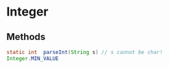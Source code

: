 # Integer

## Methods

```java
static int	parseInt(String s) // s cannot be char!
Integer.MIN_VALUE
```
